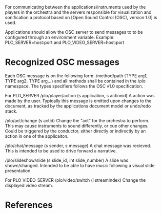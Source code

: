 For communicating between the applications/instruments used by the players
in the orchestra and the servers responsible for visualization and sonification
a protocol based on [Open Sound Control (OSC), version 1.0] is used. 

Applications should allow the OSC server to send messages to to be configured
through an environment variable. Example:
PLO_SERVER=host:port and PLO_VIDEO_SERVER=host:port

Recognized OSC messages
========================
Each OSC message is on the following form:
/method/path (TYPE arg1, TYPE arg2, TYPE arg...)
and all methods shall be contained in the /plo namespace.
The types specifiers follows the OSC v1.0 specification.

For PLO_SERVER
/plo/player/action (s application, s actionid)
    A action was made by the user.
    Typically this message is emitted upon changes to the document, as
    tracked by the applications document model or undo/redo stack.

/plo/act/change (s actid)
    Change the "act" for the orchestra to perform.
    This may cause instruments to sound differently, or cue other changes.
    Could be triggered by the conductor, either directly
    or indirectly by an action in one of the applicaiton.

/plo/chat/message (s sender, s message)
    A chat message was recieved.
    This is intended to be used to drive forward a narrative.

/plo/slideshow/slide (s slide_id, int slide_number)
    A slide was shown/changed.
    Intended to be able to have music following a visual slide presentation.

For PLO_VIDEO_SERVER
/plo/video/switch (i streamIndex)
    Change the displayed video stream.

References
============
[1]: http://opensoundcontrol.org/spec-1_0 "Open Sound Control v1.0 specification"
